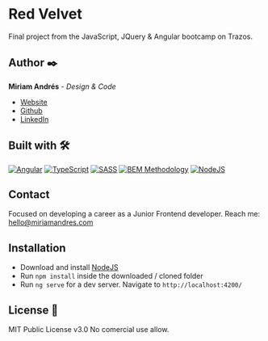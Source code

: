 # Red Velvet
Final project from the JavaScript, JQuery & Angular bootcamp on Trazos.

## Author ✒️
**Miriam Andrés** - *Design & Code*
* [Website](https://miriamandres.com)
* [Github](https://github.com/miriandres)
* [LinkedIn](www.linkedin.com/in/miriamandresdev)

## Built with 🛠️
[![Angular](https://img.shields.io/static/v1?label=&message=Angular&color=DD0031&logo=angular&logoColor=white&style=for-the-badge)](https://angular.io/)
[![TypeScript](https://img.shields.io/static/v1?label=&message=TypeScript&color=3178C6&logo=typescript&logoColor=white&style=for-the-badge)](https://www.typescriptlang.org/)
[![SASS](https://img.shields.io/static/v1?label=&message=SASS&color=CC6699&logo=sass&logoColor=white&style=for-the-badge)](https://www.typescriptlang.org/)
[![BEM Methodology](https://img.shields.io/static/v1?label=&message=BEM%20Methodology&color=17A1E6&logo=bem&logoColor=white&style=for-the-badge)](http://getbem.com/)
[![NodeJS](https://img.shields.io/static/v1?label=&message=NodeJS&color=339933&logo=nodedotjs&logoColor=white&style=for-the-badge)](https://nodejs.org/en/)

## Contact
Focused on developing a career as a Junior Frontend developer. Reach me: hello@miriamandres.com

## Installation
* Download and install [NodeJS](https://nodejs.org/en/download/)
* Run `npm install` inside the downloaded / cloned folder
* Run `ng serve` for a dev server. Navigate to `http://localhost:4200/`

## License 📄
MIT Public License v3.0
No comercial use allow.